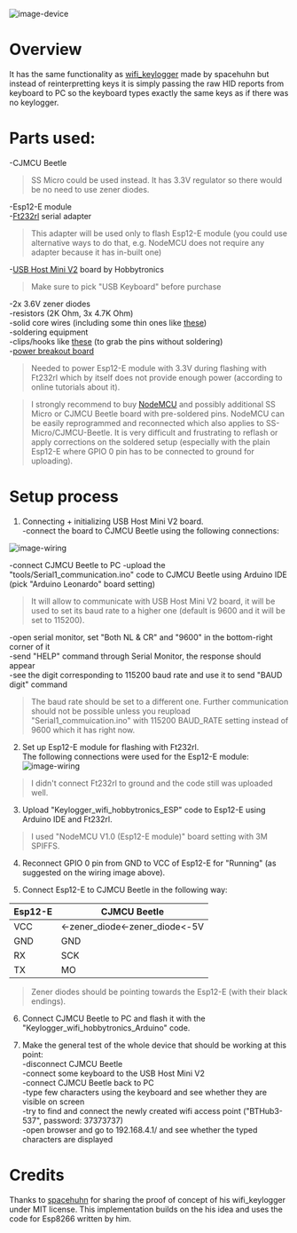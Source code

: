 ![image-device](https://i.imgur.com/1yqzook.png)

# Overview  
It has the same functionality as [wifi_keylogger](https://github.com/spacehuhn/wifi_keylogger) made by spacehuhn but instead of reinterpretting keys it is simply passing the raw HID reports from keyboard to PC so the keyboard types exactly the same keys as if there was no keylogger.  


# Parts used:  
-CJMCU Beetle  
> SS Micro could be used instead. It has 3.3V regulator so there would be no need to use zener diodes.  

-Esp12-E module  
-[Ft232rl](https://www.aliexpress.com/item/Free-shipping-1pcs-FT232RL-FT232-FTDI-USB-3-3V-5-5V-to-TTL-Serial-Adapter-Module/32460118879.html) serial adapter 
> This adapter will be used only to flash Esp12-E module (you could use alternative ways to do that, e.g. NodeMCU does not require any adapter because it has in-built one)  

-[USB Host Mini V2](http://www.hobbytronics.co.uk/usb-host-mini) board by Hobbytronics  
> Make sure to pick "USB Keyboard" before purchase  

-2x 3.6V zener diodes  
-resistors (2K Ohm, 3x 4.7K Ohm)  
-solid core wires (including some thin ones like [these](https://www.ebay.co.uk/itm/30AWG-Insulated-Silver-Plated-Single-Core-Copper-PCB-0-25mm-Kynar-Wrapping-Wire/263504549866))  
-soldering equipment  
-clips/hooks like [these](https://www.aliexpress.com/item/10pcs-lot-20cm-Test-probe-jumper-wire-cable-with-Hook-pulg-Clip-SMD-IC-Logic-Analyzer/32862677867.html) (to grab the pins without soldering)  
-[power breakout board](https://www.ebay.co.uk/itm/Breadboard-Power-Supply-Module-3-3V-5V-USB-for-Arduino-Raspberry-Pi-Board-MB102/131668810841)  
> Needed to power Esp12-E module with 3.3V during flashing with Ft232rl which by itself does not provide enough power (according to online tutorials about it).

> I strongly recommend to buy [NodeMCU](https://www.aliexpress.com/item/NodeMcu-Lua-WIFI-Internet-of-Things-development-board-based-ESP8266-module/32448461056.html) and possibly additional SS Micro or CJMCU Beetle board with pre-soldered pins. NodeMCU can be easily reprogrammed and reconnected which also applies to SS-Micro/CJMCU-Beetle. It is very difficult and frustrating to reflash or apply corrections on the soldered setup (especially with the plain Esp12-E where GPIO 0 pin has to be connected to ground for uploading).  


# Setup process

1. Connecting + initializing USB Host Mini V2 board.  
-connect the board to CJMCU Beetle using the following connections:   

![image-wiring](https://i.imgur.com/3HBcuRI.png)

-connect CJMCU Beetle to PC 
-upload the "tools/Serial1_communication.ino" code to CJMCU Beetle using Arduino IDE (pick "Arduino Leonardo" board setting)  
> It will allow to communicate with USB Host Mini V2 board, it will be used to set its baud rate to a higher one (default is 9600 and it will be set to 115200).  

-open serial monitor, set "Both NL & CR" and "9600" in the bottom-right corner of it  
-send "HELP" command through Serial Monitor, the response should appear  
-see the digit corresponding to 115200 baud rate and use it to send "BAUD digit" command  
> The baud rate should be set to a different one. Further communication should not be possible unless you reupload "Serial1_commuication.ino" with 115200 BAUD_RATE setting instead of 9600 which it has right now.  

2. Set up Esp12-E module for flashing with Ft232rl.  
The following connections were used for the Esp12-E module:  
![image-wiring](https://i.imgur.com/fgeTDur.jpg)
> I didn't connect Ft232rl to ground and the code still was uploaded well.  

3. Upload "Keylogger_wifi_hobbytronics_ESP" code to Esp12-E using Arduino IDE and Ft232rl.  
> I used "NodeMCU V1.0 (Esp12-E module)" board setting with 3M SPIFFS.   

4. Reconnect GPIO 0 pin from GND to VCC of Esp12-E for "Running" (as suggested on the wiring image above).  

5. Connect Esp12-E to CJMCU Beetle in the following way:  

| Esp12-E | CJMCU Beetle |
| --- | --- |
| VCC | <-zener_diode<-zener_diode<-5V |
| GND | GND |
| RX | SCK |
| TX | MO |

> Zener diodes should be pointing towards the Esp12-E (with their black endings).  

6. Connect CJMCU Beetle to PC and flash it with the "Keylogger_wifi_hobbytronics_Arduino" code.

7. Make the general test of the whole device that should be working at this point:  
-disconnect CJMCU Beetle  
-connect some keyboard to the USB Host Mini V2  
-connect CJMCU Beetle back to PC  
-type few characters using the keyboard and see whether they are visible on screen  
-try to find and connect the newly created wifi access point ("BTHub3-537", password: 37373737)  
-open browser and go to 192.168.4.1/ and see whether the typed characters are displayed  



# Credits  
Thanks to [spacehuhn](https://github.com/spacehuhn/wifi_keylogger) for sharing the proof of concept of his wifi_keylogger under MIT license. This implementation builds on the his idea and uses the code for Esp8266 written by him.
